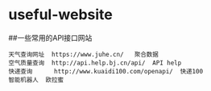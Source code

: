 # useful-website
##一些常用的API接口网站
    
    天气查询网址  https://www.juhe.cn/   聚合数据
    空气质量查询  http://api.help.bj.cn/api/  API help
    快递查询      http://www.kuaidi100.com/openapi/  快递100
    智能机器人  欧拉蜜
